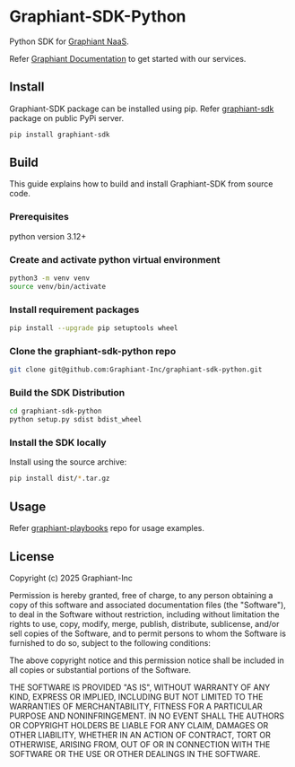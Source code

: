# Graphiant-SDK-Python

Python SDK for [Graphiant NaaS](https://www.graphiant.com).

Refer [Graphiant Documentation](https://docs.graphiant.com/) to get started with our services.

## Install

Graphiant-SDK package can be installed using pip. Refer [graphiant-sdk](https://pypi.org/project/graphiant-sdk/) package on public PyPi server.

```sh
pip install graphiant-sdk
```

## Build

This guide explains how to build and install Graphiant-SDK from source code.

### Prerequisites

python version 3.12+

### Create and activate python virtual environment
```sh
python3 -m venv venv
source venv/bin/activate
```

### Install requirement packages
```sh
pip install --upgrade pip setuptools wheel
```

### Clone the graphiant-sdk-python repo
```sh
git clone git@github.com:Graphiant-Inc/graphiant-sdk-python.git
```

### Build the SDK Distribution
```sh
cd graphiant-sdk-python
python setup.py sdist bdist_wheel
```

### Install the SDK locally

Install using the source archive:

```sh
pip install dist/*.tar.gz
```

## Usage

Refer [graphiant-playbooks](https://github.com/Graphiant-Inc/graphiant-playbooks) repo for usage examples.

## License

Copyright (c) 2025 Graphiant-Inc

Permission is hereby granted, free of charge, to any person obtaining a copy
of this software and associated documentation files (the "Software"), to deal
in the Software without restriction, including without limitation the rights
to use, copy, modify, merge, publish, distribute, sublicense, and/or sell
copies of the Software, and to permit persons to whom the Software is
furnished to do so, subject to the following conditions:

The above copyright notice and this permission notice shall be included in all
copies or substantial portions of the Software.

THE SOFTWARE IS PROVIDED "AS IS", WITHOUT WARRANTY OF ANY KIND, EXPRESS OR
IMPLIED, INCLUDING BUT NOT LIMITED TO THE WARRANTIES OF MERCHANTABILITY,
FITNESS FOR A PARTICULAR PURPOSE AND NONINFRINGEMENT. IN NO EVENT SHALL THE
AUTHORS OR COPYRIGHT HOLDERS BE LIABLE FOR ANY CLAIM, DAMAGES OR OTHER
LIABILITY, WHETHER IN AN ACTION OF CONTRACT, TORT OR OTHERWISE, ARISING FROM,
OUT OF OR IN CONNECTION WITH THE SOFTWARE OR THE USE OR OTHER DEALINGS IN THE
SOFTWARE.
